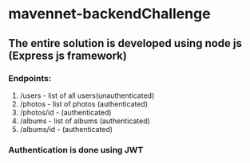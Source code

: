 # mavennet-backendChallenge 
## The entire solution is developed using node js (Express js framework)

### Endpoints:
1. /users - list of all users(unauthenticated)
2. /photos - list of photos (authenticated)
3. /photos/id - (authenticated)
4. /albums - list of albums (authenticated)
5. /albums/id - (authenticated)

### Authentication is done using JWT
